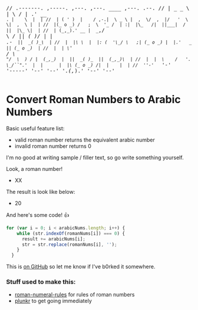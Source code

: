 <!DOCTYPE html PUBLIC "-//W3C//DTD XHTML 1.0 Transitional//EN"
"http://www.w3.org/TR/xhtml1/DTD/xhtml1-transitional.dtd">
<html xmlns="http://www.w3.org/1999/xhtml">
    <head>
        <title>Example</title>
    </head>
    <body>
        <pre>

//  .-------.        ,-----.    ,---.    ,---.   ____    ,---.   .--.
//  |  _ _   \     .'  .-,  '.  |    \  /    | .'  __ `. |    \  |  |
//  | ( ' )  |    / ,-.|  \ _ \ |  ,  \/  ,  |/   '  \  \|  ,  \ |  |
//  |(_ o _) /   ;  \  '_ /  | :|  |\_   /|  ||___|  /  ||  |\_ \|  |
//  | (_,_).' __ |  _`,/ \ _/  ||  _( )_/ |  |   _.-`   ||  _( )_\  |
//  |  |\ \  |  |: (  '\_/ \   ;| (_ o _) |  |.'   _    || (_ o _)  |
//  |  | \ `'   / \ `"/  \  ) / |  (_,_)  |  ||  _( )_  ||  (_,_)\  |
//  |  |  \    /   '. \_/``".'  |  |      |  |\ (_ o _) /|  |    |  |
//  ''-'   `'-'      '-----'    '--'      '--' '.(_,_).' '--'    '--'
        </pre>
    </body>
</html>

# Convert Roman Numbers to Arabic Numbers

Basic useful feature list:

 * valid roman number returns the equivalent arabic number
 * invalid roman number returns 0


I'm no good at writing sample / filler text, so go write something yourself.

Look, a roman number!

 - XX

The result is look like below:

- 20

And here's some code! :+1:

```javascript
for (var i = 0; i < arabicNums.length; i++) {
    while (str.indexOf(romanNums[i]) === 0) {
      result += arabicNums[i];
      str = str.replace(romanNums[i], '');
    }
  }
```

This is [on GitHub](https://github.com/jbt/markdown-editor) so let me know if I've b0rked it somewhere.



### Stuff used to make this:

 * [roman-numeral-rules](https://www.mathsisfun.com/roman-numerals.html) for rules of roman numbers
 * [plunkr](http://plnkr.co) to get going immediately

